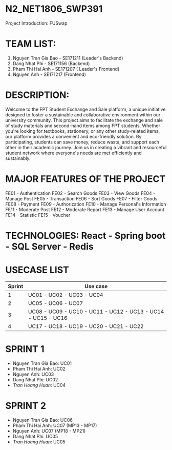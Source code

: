 # N2_NET1806_SWP391

Project Introduction: FUSwap
 
TEAM LIST:
=========
1. Nguyen Tran Gia Bao - SE171211 (Leader's Backend)
2. Dang Nhat Phi - SE171156 (Backend)
3. Pham Thi Hai Anh - SE171207 ( Leader's Frontend)
4. Nguyen Anh - SE171217 (Frontend)
 
DESCRIPTION:
============
Welcome to the FPT Student Exchange and Sale platform, a unique initiative designed to foster a sustainable and collaborative environment within our university community. This project aims to facilitate the exchange and sale of study materials and second-hand items among FPT students. Whether you're looking for textbooks, stationery, or any other study-related items, our platform provides a convenient and eco-friendly solution. By participating, students can save money, reduce waste, and support each other in their academic journey. Join us in creating a vibrant and resourceful student network where everyone's needs are met efficiently and sustainably.
 
MAJOR FEATURES OF THE PROJECT
=============================
FE01 - Authentication
FE02 - Search Goods
FE03 - View Goods
FE04 - Manage Post
FE05 - Transaction
FE06 - Sort Goods
FE07 - Filter Goods
FE08 - Payment
FE09 - Authorization
FE10 - Manage Personal's Information
FE11 - Moderate Post
FE12 - Moderate Report
FE13 - Manage User Account
FE14 - Statistic
FE15 - Voucher
 
TECHNOLOGIES: React - Spring boot - SQL Server - Redis
======================================================

USECASE LIST
============
| Sprint | Use case |
| ------------- | ------------- |
| 1 | UC01 - UC02 - UC03 - UC04 |
| 2 | UC05 - UC06 - UC07 |
| 3 | UC08 - UC09 - UC10 - UC11 - UC12 - UC13 - UC14 - UC15 - UC16 |
| 4 | UC17 - UC18 - UC19 - UC20 - UC21 - UC22 |

SPRINT 1
========
* Nguyen Tran Gia Bao: UC01
* Pham Thi Hai Anh: UC02
* Nguyen Anh: UC03
* Dang Nhat Phi: UC02
* _Tran Hoang Huan_: UC04

SPRINT 2
========
* Nguyen Tran Gia Bao: UC06
* Pham Thi Hai Anh: UC07 (MP13 - MP17)
* Nguyen Anh: UC07 (MP18 - MP21)
* Dang Nhat Phi: UC05
* _Tran Hoang Huan_: UC05
